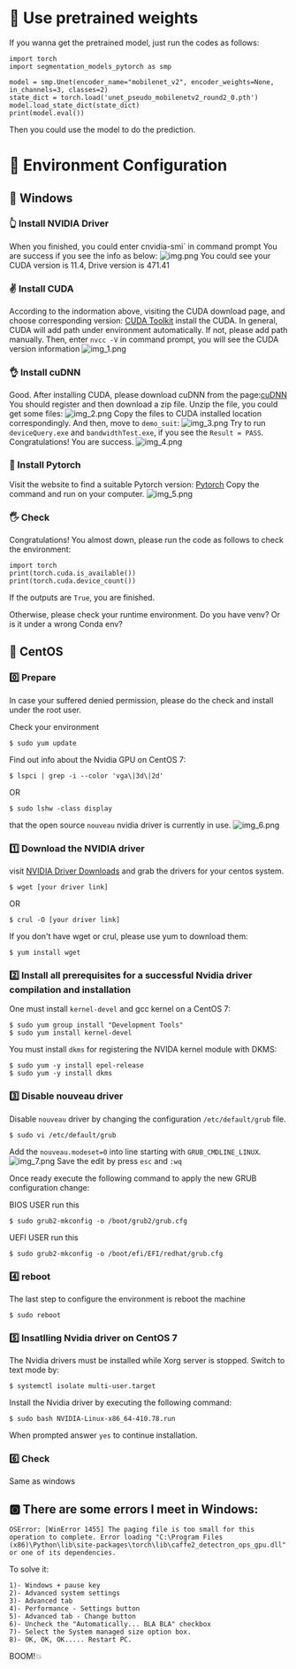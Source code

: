 # 🙈 Use pretrained weights
If you wanna get the pretrained model, just run the codes as follows:
```
import torch
import segmentation_models_pytorch as smp

model = smp.Unet(encoder_name="mobilenet_v2", encoder_weights=None, in_channels=3, classes=2)
state_dict = torch.load('unet_pseudo_mobilenetv2_round2_0.pth')
model.load_state_dict(state_dict)
print(model.eval())
```
Then you could use the model to do the prediction.

# 🙊 Environment Configuration
## 🎏 Windows

### 👆 Install NVIDIA Driver
When you finished, you could enter cnvidia-smi` in command prompt
You are success if you see the info as below:
![img.png](images/img.png)
You could see your CUDA version is 11.4, Drive version is 471.41

### ✌ Install CUDA
According to the indormation above, visiting the CUDA download page, and choose corresponding version:
[CUDA Toolkit](https://developer.nvidia.com/cuda-downloads)
install the CUDA. In general, CUDA will add path under environment automatically. If not, please add path manually.
Then, enter `nvcc -V` in command prompt, you will see the CUDA version information
![img_1.png](images/img_1.png)

### 👌 Install cuDNN
Good. After installing CUDA, please download cuDNN from the page:[cuDNN](https://developer.nvidia.com/cuda-downloads)
You should register and then download a zip file. Unzip the file, you could get some files:
![img_2.png](images/img_2.png)
Copy the files to CUDA installed location correspondingly.
And then, move to `demo_suit`:
![img_3.png](images/img_3.png)
Try to run `deviceQuery.exe` and `bandwidthTest.exe`, if you see the `Result = PASS`. Congratulations! You are success.
![img_4.png](images/img_4.png)

### 🤚 Install Pytorch
Visit the website to find a suitable Pytorch version: [Pytorch](https://pytorch.org/)
Copy the command and run on your computer.
![img_5.png](images/img_5.png)

### 🖐️ Check
Congratulations! You almost down, please run the code as follows to check the environment:
```
import torch
print(torch.cuda.is_available())
print(torch.cuda.device_count())
```
If the outputs are `True`, you are finished.

Otherwise, please check your runtime environment. Do you have venv? Or is it under a wrong Conda env?

## 🎏 CentOS
### 0️⃣ Prepare
In case your suffered denied permission, please do the check and install under the root user.

Check your environment
```
$ sudo yum update
```
Find out info about the Nvidia GPU on CentOS 7:
```
$ lspci | grep -i --color 'vga\|3d\|2d'
```
OR
```
$ sudo lshw -class display
```
that the open source `nouveau` nvidia driver is currently in use.
![img_6.png](images/img_6.png)

### 1️⃣ Download the NVIDIA driver
visit [NVIDIA Driver Downloads](https://www.nvidia.com/Download/index.aspx) and grab the drivers for your centos system.
```
$ wget [your driver link]
```
OR
```
$ crul -O [your driver link]
```
If you don't have wget or crul, please use yum to download them:
```
$ yum install wget
```

### 2️⃣ Install all prerequisites for a successful Nvidia driver compilation and installation
One must install `kernel-devel` and gcc kernel on a CentOS 7:
```
$ sudo yum group install "Development Tools"
$ sudo yum install kernel-devel
```
You must install `dkms` for registering the NVIDA kernel module with DKMS:
```
$ sudo yum -y install epel-release
$ sudo yum -y install dkms
```

### 3️⃣ Disable nouveau driver
Disable `nouveau` driver by changing the configuration `/etc/default/grub` file. 
```
$ sudo vi /etc/default/grub
```
Add the `nouveau.modeset=0` into line starting with `GRUB_CMDLINE_LINUX`.
![img_7.png](images/img_7.png)
Save the edit by press `esc` and `:wq`

Once ready execute the following command to apply the new GRUB configuration change:

BIOS USER run this
```
$ sudo grub2-mkconfig -o /boot/grub2/grub.cfg
```
UEFI USER run this
```
$ sudo grub2-mkconfig -o /boot/efi/EFI/redhat/grub.cfg
```

### 4️⃣ reboot
The last step to configure the environment is reboot the machine
```
$ sudo reboot
```

### 5️⃣ Insatlling Nvidia driver on CentOS 7
The Nvidia drivers must be installed while Xorg server is stopped. Switch to text mode by:
```
$ systemctl isolate multi-user.target
```
Install the Nvidia driver by executing the following command:
```
$ sudo bash NVIDIA-Linux-x86_64-410.78.run
```
When prompted answer `yes` to continue installation.

### 6️⃣ Check
Same as windows


## 🅾️ There are some errors I meet in Windows: 
```
OSError: [WinError 1455] The paging file is too small for this operation to complete. Error loading "C:\Program Files (x86)\Python\lib\site-packages\torch\lib\caffe2_detectron_ops_gpu.dll" or one of its dependencies.
```
To solve it:
```
1)- Windows + pause key
2)- Advanced system settings
3)- Advanced tab
4)- Performance - Settings button
5)- Advanced tab - Change button
6)- Uncheck the "Automatically... BLA BLA" checkbox
7)- Select the System managed size option box.
8)- OK, OK, OK..... Restart PC.
```
BOOM!💥
